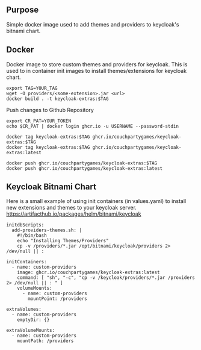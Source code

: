 

## Purpose

Simple docker image used to add themes and providers to keycloak's bitnami chart.


## Docker 

Docker image to store custom themes and providers for keycloak. This is used to in container init images to install themes/extensions for keycloak chart.


	export TAG=YOUR_TAG
	wget -O providers/<some-extension>.jar <url>
    docker build . -t keycloak-extras:$TAG


Push changes to Github Repository

    export CR_PAT=YOUR_TOKEN
    echo $CR_PAT | docker login ghcr.io -u USERNAME --password-stdin

    docker tag keycloak-extras:$TAG ghcr.io/couchpartygames/keycloak-extras:$TAG
    docker tag keycloak-extras:$TAG ghcr.io/couchpartygames/keycloak-extras:latest

    docker push ghcr.io/couchpartygames/keycloak-extras:$TAG
    docker push ghcr.io/couchpartygames/keycloak-extras:latest


## Keycloak Bitnami Chart


Here is a small example of using init containers (in values.yaml) to install new extensions and themes to your keycloak server.
https://artifacthub.io/packages/helm/bitnami/keycloak


    initdbScripts:
      add-providers-themes.sh: |
        #!/bin/bash
        echo "Installing Themes/Providers"
        cp -v /providers/*.jar /opt/bitnami/keycloak/providers 2> /dev/null || :

    initContainers:
      - name: custom-providers
        image: ghcr.io/couchpartygames/keycloak-extras:latest
        command: [ "sh", "-c", "cp -v /keycloak/providers/*.jar /providers 2> /dev/null || : " ]
        volumeMounts:
          - name: custom-providers
            mountPoint: /providers

    extraVolumes:
      - name: custom-providers
        emptyDir: {}

    extraVolumeMounts:
      - name: custom-providers
        mountPath: /providers

